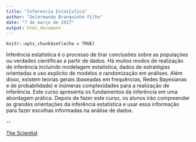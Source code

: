 ```yaml
---
title: "Inferencia Estatística"
author: "Delermando Branquinho Filho"
date: "7 de março de 2017"
output: html_document
---
```


```{r setup, include=FALSE}
knitr::opts_chunk$set(echo = TRUE)
```

Inferência estatística é o processo de tirar conclusões sobre as populações ou verdades científicas a partir de dados. Há muitos modos de realização de inferência incluindo modelagem estatística, dados de estratégias orientadas e uso explícito de modelos e randomização em análises. Além disso, existem teorias gerais (baseadas em frequências, Redes Bayesianas e de probabilidade) e inúmeras complexidades para a realização de inferência. Este curso apresenta os fundamentos da inferência em uma abordagem prática. Depois de fazer este curso, os alunos irão compreender as grandes orientações da inferência estatística e usar essa informação para fazer escolhas informadas na análise de dados.


--

[The Scientist](http://www.thescientist.com.br)